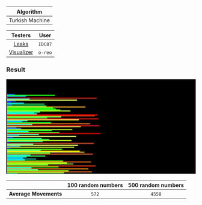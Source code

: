 

|Algorithm|
| :---:   |
|Turkish Machine|

| Testers | User |
| :-----: | :--: |
| [Leaks](https://github.com/IDC87/push_swap_leak_tester) | `IDC87` |
| [Visualizer](https://github.com/o-reo/push_swap_visualizer) | `o-reo` |

### Result

![Alt Text](https://github.com/Claw-gt/push_swap/blob/main/Push_swap_Visualizer-ezgif.com-resize.gif)

|| 100 random numbers | 500 random numbers |
|--| :--------: | :------: |
| **Average Movements** | `572` | `4558` |
